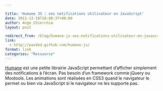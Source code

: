 ```yaml
---

title: 'Humane JS : vos notifications utilisateur en JavaScript'
date: 2011-12-10T18:00:37+00:00
author: Ange Chierchia
layout: post

redirect_from: /blog/humane-js-vos-notifications-utilisateur-en-javascript/
link:
  - http://wavded.github.com/humane-js/
format: link
categories: "Ressource"
---
```

[Humane](http://wavded.github.io/humane-js/) est une petite librairie JavaScript permettant d&rsquo;afficher simplement des notifications à l&rsquo;écran. Pas besoin d&rsquo;un framework comme jQuery ou Mootools. Les animations sont réalisées en CSS3 quand le navigateur le permet ou bien via JavaScript si le navigateur ne les supporte pas.